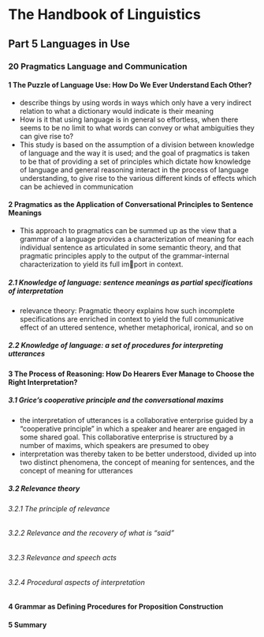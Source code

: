 # The Handbook of Linguistics
## Part 5 Languages in Use
### 20 Pragmatics Language and Communication
#### 1 The Puzzle of Language Use: How Do We Ever Understand Each Other?
+ describe things by using words in ways which only have a very indirect relation to what a dictionary would indicate is their meaning
+ How is it that using language is in general so effortless, when there seems to be no limit to what words can convey or what ambiguities they can give rise to?
+ This study is based on the assumption of a division between knowledge of language and the way it is used; and the goal of pragmatics is taken to be that of providing a set of principles which dictate how knowledge of language and general reasoning interact in the process of language understanding, to give rise to the various different kinds of effects which can be achieved in communication
#### 2 Pragmatics as the Application of Conversational Principles to Sentence Meanings
+ This approach to pragmatics can be summed up as the view that a grammar of a language provides a characterization of meaning for each individual sentence as articulated in some semantic theory, and that pragmatic principles apply to the output of the grammar-internal characterization to yield its full import in context. 
##### 2.1 Knowledge of language: sentence meanings as partial specifications of interpretation 
+ relevance theory: Pragmatic theory explains how such incomplete specifications are enriched in context to yield the full communicative effect of an uttered sentence, whether metaphorical, ironical, and so on
##### 2.2 Knowledge of language: a set of procedures for interpreting utterances
#### 3 The Process of Reasoning: How Do Hearers Ever Manage to Choose the Right Interpretation? 
##### 3.1 Grice’s cooperative principle and the conversational maxims 
+ the interpretation of utterances is a collaborative enterprise guided by a “cooperative principle” in which a speaker and hearer are engaged in some shared goal. This collaborative enterprise is structured by a number of maxims, which speakers are presumed to obey
+  interpretation was thereby taken to be better understood, divided up into two distinct phenomena, the concept of meaning for sentences, and the concept of meaning for utterances
##### 3.2 Relevance theory 
###### 3.2.1 The principle of relevance 
###### 3.2.2 Relevance and the recovery of what is “said”
###### 3.2.3 Relevance and speech acts
###### 3.2.4 Procedural aspects of interpretation
#### 4 Grammar as Defining Procedures for Proposition Construction 
#### 5 Summary